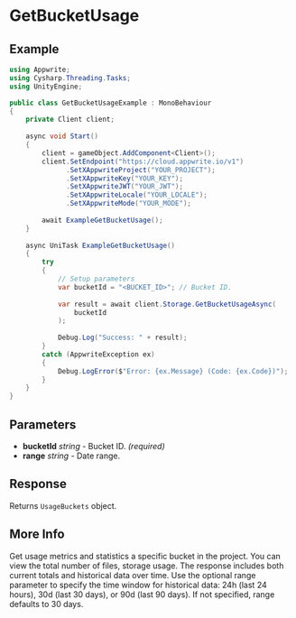 # GetBucketUsage

## Example

```csharp
using Appwrite;
using Cysharp.Threading.Tasks;
using UnityEngine;

public class GetBucketUsageExample : MonoBehaviour
{
    private Client client;
    
    async void Start()
    {
        client = gameObject.AddComponent<Client>();
        client.SetEndpoint("https://cloud.appwrite.io/v1")
              .SetXAppwriteProject("YOUR_PROJECT");
              .SetXAppwriteKey("YOUR_KEY");
              .SetXAppwriteJWT("YOUR_JWT");
              .SetXAppwriteLocale("YOUR_LOCALE");
              .SetXAppwriteMode("YOUR_MODE");
        
        await ExampleGetBucketUsage();
    }
    
    async UniTask ExampleGetBucketUsage()
    {
        try
        {
            // Setup parameters
            var bucketId = "<BUCKET_ID>"; // Bucket ID.
            
            var result = await client.Storage.GetBucketUsageAsync(
                bucketId
            );
            
            Debug.Log("Success: " + result);
        }
        catch (AppwriteException ex)
        {
            Debug.LogError($"Error: {ex.Message} (Code: {ex.Code})");
        }
    }
}
```

## Parameters

- **bucketId** *string* - Bucket ID. *(required)*
- **range** *string* - Date range.

## Response

Returns `UsageBuckets` object.
## More Info

Get usage metrics and statistics a specific bucket in the project. You can view the total number of files, storage usage. The response includes both current totals and historical data over time. Use the optional range parameter to specify the time window for historical data: 24h (last 24 hours), 30d (last 30 days), or 90d (last 90 days). If not specified, range defaults to 30 days.


